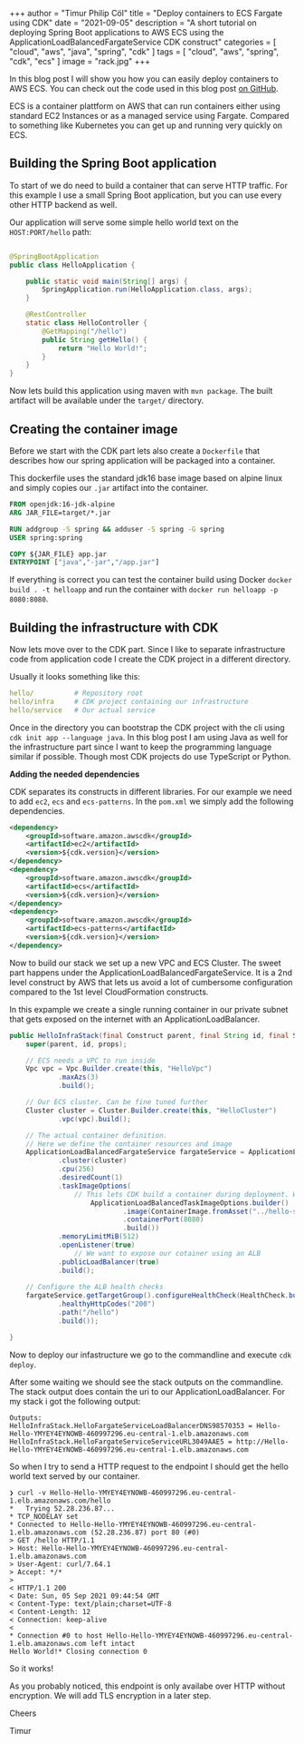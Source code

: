 +++ author = "Timur Philip Cöl"
title = "Deploy containers to ECS Fargate using CDK"
date = "2021-09-05"
description = "A short tutorial on deploying Spring Boot applications to AWS ECS using the ApplicationLoadBalancedFargateService CDK construct"
categories = [
"cloud",
"aws",
"java",
"spring",
"cdk"
]
tags = [
"cloud",
"aws",
"spring",
"cdk",
"ecs"
]
image = "rack.jpg"
+++

In this blog post I will show you how you can easily deploy containers to AWS ECS. You can check out the code used in this blog post [on GitHub](https://github.com/tmplcl/Spring-Boot-ECS-Fargate).

ECS is a container plattform on AWS that can run containers either using standard EC2 Instances or as a managed service
using Fargate. Compared to something like Kubernetes you can get up and running very quickly on ECS.


## Building the Spring Boot application

To start of we do need to build a container that can serve HTTP traffic. For this example I use a small Spring Boot
application, but you can use every other HTTP backend as well.

Our application will serve some simple hello world text on the `HOST:PORT/hello` path:

```java

@SpringBootApplication
public class HelloApplication {

    public static void main(String[] args) {
        SpringApplication.run(HelloApplication.class, args);
    }

    @RestController
    static class HelloController {
        @GetMapping("/hello")
        public String getHello() {
            return "Hello World!";
        }
    }
}
```

Now lets build this application using maven with `mvn package`. The built artifact will be available under the `target/`
directory.

## Creating the container image

Before we start with the CDK part lets also create a `Dockerfile` that describes how our spring application will
be packaged into a container.

This dockerfile uses the standard jdk16 base image based on alpine linux and simply copies our `.jar` artifact into the
container.

```dockerfile
FROM openjdk:16-jdk-alpine
ARG JAR_FILE=target/*.jar

RUN addgroup -S spring && adduser -S spring -G spring
USER spring:spring

COPY ${JAR_FILE} app.jar
ENTRYPOINT ["java","-jar","/app.jar"]
```

If everything is correct you can test the container build using Docker `docker build . -t helloapp` and 
run the container with `docker run helloapp -p 8080:8080`.

## Building the infrastructure with CDK

Now lets move over to the CDK part. Since I like to separate infrastructure code from application code I create the CDK
project in a different directory. 


Usually it looks something like this:

```yaml
hello/          # Repository root
hello/infra     # CDK project containing our infrastructure
hello/service   # Our actual service
```

Once in the directory you can bootstrap the CDK project with the cli using `cdk init app --language java`. In this blog
post I am using Java as well for the infrastructure part since I want to keep the programming language similar if possible. Though most CDK
projects do use TypeScript or Python.

**Adding the needed dependencies**

CDK separates its constructs in different libraries. For our example we need to add `ec2`, `ecs` and `ecs-patterns`. In the `pom.xml` we simply
add the following dependencies.

```xml
<dependency>
    <groupId>software.amazon.awscdk</groupId>
    <artifactId>ec2</artifactId>
    <version>${cdk.version}</version>
</dependency>
<dependency>
    <groupId>software.amazon.awscdk</groupId>
    <artifactId>ecs</artifactId>
    <version>${cdk.version}</version>
</dependency>
<dependency>
    <groupId>software.amazon.awscdk</groupId>
    <artifactId>ecs-patterns</artifactId>
    <version>${cdk.version}</version>
</dependency>
```

Now to build our stack we set up a new VPC and ECS Cluster. The sweet part happens under the ApplicationLoadBalancedFargateService.
It is a 2nd level construct by AWS that lets us avoid a lot of cumbersome configuration compared to the 1st level CloudFormation constructs.


In this expample we create a single running container in our private subnet that gets exposed on the internet with an ApplicationLoadBalancer.

```java
public HelloInfraStack(final Construct parent, final String id, final StackProps props) {
    super(parent, id, props);

    // ECS needs a VPC to run inside
    Vpc vpc = Vpc.Builder.create(this, "HelloVpc")
            .maxAzs(3)
            .build();

    // Our ECS cluster. Can be fine tuned further
    Cluster cluster = Cluster.Builder.create(this, "HelloCluster")
            .vpc(vpc).build();

    // The actual container definition.
    // Here we define the container resources and image
    ApplicationLoadBalancedFargateService fargateService = ApplicationLoadBalancedFargateService.Builder.create(this, "HelloFargateService")
            .cluster(cluster)
            .cpu(256)
            .desiredCount(1)
            .taskImageOptions(
                // This lets CDK build a container during deployment. We can simply point to a directory with a dockerfile inside.
                    ApplicationLoadBalancedTaskImageOptions.builder()
                            .image(ContainerImage.fromAsset("../hello-service"))
                            .containerPort(8080)
                            .build())
            .memoryLimitMiB(512)
            .openListener(true)
                // We want to expose our cotainer using an ALB
            .publicLoadBalancer(true)
            .build();
    
    // Configure the ALB health checks
    fargateService.getTargetGroup().configureHealthCheck(HealthCheck.builder()
            .healthyHttpCodes("200")
            .path("/hello")
            .build());

}
```

Now to deploy our infastructure we go to the commandline and execute `cdk deploy`.

After some waiting we should see the stack outputs on the commandline. The stack output does contain the uri to our ApplicationLoadBalancer. For my stack i got the following output:

```properties
Outputs:
HelloInfraStack.HelloFargateServiceLoadBalancerDNS98570353 = Hello-Hello-YMYEY4EYNOWB-460997296.eu-central-1.elb.amazonaws.com
HelloInfraStack.HelloFargateServiceServiceURL3049AAE5 = http://Hello-Hello-YMYEY4EYNOWB-460997296.eu-central-1.elb.amazonaws.com
```

So when I try to send a HTTP request to the endpoint I should get the hello world text served by our container.

```shell
❯ curl -v Hello-Hello-YMYEY4EYNOWB-460997296.eu-central-1.elb.amazonaws.com/hello
*   Trying 52.28.236.87...
* TCP_NODELAY set
* Connected to Hello-Hello-YMYEY4EYNOWB-460997296.eu-central-1.elb.amazonaws.com (52.28.236.87) port 80 (#0)
> GET /hello HTTP/1.1
> Host: Hello-Hello-YMYEY4EYNOWB-460997296.eu-central-1.elb.amazonaws.com
> User-Agent: curl/7.64.1
> Accept: */*
>
< HTTP/1.1 200
< Date: Sun, 05 Sep 2021 09:44:54 GMT
< Content-Type: text/plain;charset=UTF-8
< Content-Length: 12
< Connection: keep-alive
<
* Connection #0 to host Hello-Hello-YMYEY4EYNOWB-460997296.eu-central-1.elb.amazonaws.com left intact
Hello World!* Closing connection 0
```

So it works! 

As you probably noticed, this endpoint is only availabe over HTTP without encryption. We will add TLS encryption in a later step.

Cheers


Timur